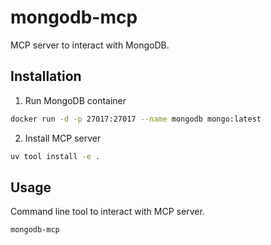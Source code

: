# mongodb-mcp 

MCP server to interact with MongoDB. 

## Installation 

1. Run MongoDB container
```bash
docker run -d -p 27017:27017 --name mongodb mongo:latest
```

2. Install MCP server

```bash
uv tool install -e . 
```

## Usage 
Command line tool to interact with MCP server. 
```bash
mongodb-mcp
```


